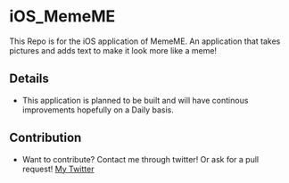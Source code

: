 # iOS_MemeME
This Repo is for the iOS application of MemeME. An application that takes pictures and adds text to make it look more like a meme!

## Details

 - This application is planned to be built and will have continous improvements hopefully on a Daily basis.
 
## Contribution

 - Want to contribute? Contact me through twitter! Or ask for a pull request! 
 [My Twitter](https://twitter.com/Michael_Ocasio1)
